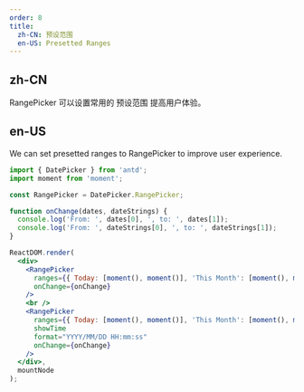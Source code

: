 ```yaml
---
order: 8
title:
  zh-CN: 预设范围
  en-US: Presetted Ranges
---
```


## zh-CN

RangePicker 可以设置常用的 预设范围 提高用户体验。

## en-US

We can set presetted ranges to RangePicker to improve user experience.

````jsx
import { DatePicker } from 'antd';
import moment from 'moment';

const RangePicker = DatePicker.RangePicker;

function onChange(dates, dateStrings) {
  console.log('From: ', dates[0], ', to: ', dates[1]);
  console.log('From: ', dateStrings[0], ', to: ', dateStrings[1]);
}

ReactDOM.render(
  <div>
    <RangePicker
      ranges={{ Today: [moment(), moment()], 'This Month': [moment(), moment().endOf('month')] }}
      onChange={onChange}
    />
    <br />
    <RangePicker
      ranges={{ Today: [moment(), moment()], 'This Month': [moment(), moment().endOf('month')] }}
      showTime
      format="YYYY/MM/DD HH:mm:ss"
      onChange={onChange}
    />
  </div>,
  mountNode
);
````

